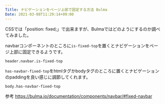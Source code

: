 ```yaml
---
Title: ナビゲーションをページ上部で固定する方法 Bulma
Date: 2021-03-08T11:29:14+09:00
---
```

CSSでは「position: fixed;」で出来ますが、Bulmaではどのようにするのか調べてみました。

navbarコンポーネントのところに`is-fixed-top`を置くとナビゲーションをページ上部に固定できるようです。
```
header.navbar.is-fixed-top
```

`has-navbar-fixed-top`をhtmlタグかbodyタグのところに置くとナビゲーションのpaddingを良い感じに調節してくれます。
```
body.has-navbar-fixed-top
```

参考
https://bulma.io/documentation/components/navbar/#fixed-navbar
